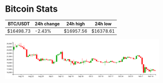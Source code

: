 # Bitcoin Stats

BTC/USDT|24h change|24h high|24h low|
|---|---|---|---|
|$16498.73|-2.43%|$16957.56|$16378.61|

<img src="./chart.svg">
